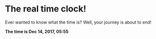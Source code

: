 # The real time clock!

Ever wanted to know what the time is? Well, your journey is about to end!

**The time is Dec 14, 2017, 05:55**